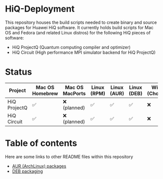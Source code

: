 # HiQ-Deployment

This repository houses the build scripts needed to create binary and source packages for Huawei HiQ software. It
currently holds build scripts for Mac OS and Fedora (and related Linux distros) for the following HiQ pieces of
software:

- HiQ ProjectQ (Quantum computing compiler and optimizer)
- HiQ Circuit (High performance MPI simulator backend for HiQ ProjectQ)


# Status

| Project      | Mac OS Homebrew | Mac OS MacPorts | Linux (RPM) | Linux (AUR) | Linux (DEB) | Windows (Chocolatey) |
|--------------|-----------------|-----------------|-------------|-------------|-------------|----------------------|
| HiQ ProjectQ | ✅              | ❌ (planned)    | ✅          | ✅          | ✅          | ❌                   |
| HiQ Circuit  | ✅              | ❌ (planned)    | ✅          | ✅          | ✅          | ❌                   |

# Table of contents

Here are some links to other README files within this repository

  - [AUR (ArchLinux) packages](aur/README.md)
  - [DEB packaging](deb/README.md)
